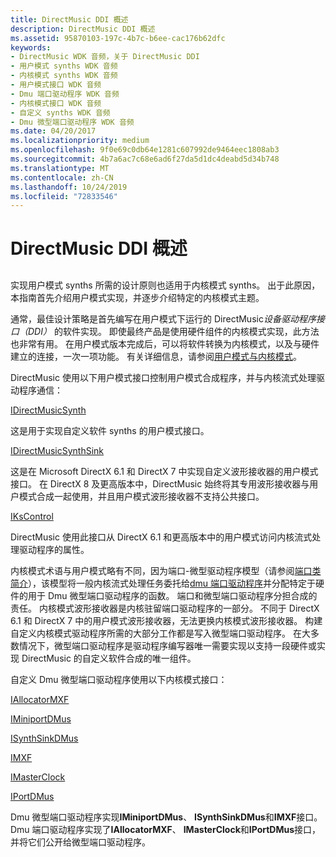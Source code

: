 ```yaml
---
title: DirectMusic DDI 概述
description: DirectMusic DDI 概述
ms.assetid: 95870103-197c-4b7c-b6ee-cac176b62dfc
keywords:
- DirectMusic WDK 音频，关于 DirectMusic DDI
- 用户模式 synths WDK 音频
- 内核模式 synths WDK 音频
- 用户模式接口 WDK 音频
- Dmu 端口驱动程序 WDK 音频
- 内核模式接口 WDK 音频
- 自定义 synths WDK 音频
- Dmu 微型端口驱动程序 WDK 音频
ms.date: 04/20/2017
ms.localizationpriority: medium
ms.openlocfilehash: 9f0e69c0db64e1281c607992de9464eec1808ab3
ms.sourcegitcommit: 4b7a6ac7c68e6ad6f27da5d1dc4deabd5d34b748
ms.translationtype: MT
ms.contentlocale: zh-CN
ms.lasthandoff: 10/24/2019
ms.locfileid: "72833546"
---
```

# <a name="directmusic-ddi-overview"></a>DirectMusic DDI 概述


## <span id="directmusic_ddi_overview"></span><span id="DIRECTMUSIC_DDI_OVERVIEW"></span>


实现用户模式 synths 所需的设计原则也适用于内核模式 synths。 出于此原因，本指南首先介绍用户模式实现，并逐步介绍特定的内核模式主题。

通常，最佳设计策略是首先编写在用户模式下运行的 DirectMusic*设备驱动程序接口（DDI）* 的软件实现。 即使最终产品是使用硬件组件的内核模式实现，此方法也非常有用。 在用户模式版本完成后，可以将软件转换为内核模式，以及与硬件建立的连接，一次一项功能。 有关详细信息，请参阅[用户模式与内核模式](user-mode-versus-kernel-mode.md)。

DirectMusic 使用以下用户模式接口控制用户模式合成程序，并与内核流式处理驱动程序通信：

[IDirectMusicSynth](https://docs.microsoft.com/windows/desktop/api/dmusics/nn-dmusics-idirectmusicsynth)

这是用于实现自定义软件 synths 的用户模式接口。

[IDirectMusicSynthSink](https://docs.microsoft.com/windows/desktop/api/dmusics/nn-dmusics-idirectmusicsynthsink)

这是在 Microsoft DirectX 6.1 和 DirectX 7 中实现自定义波形接收器的用户模式接口。 在 DirectX 8 及更高版本中，DirectMusic 始终将其专用波形接收器与用户模式合成一起使用，并且用户模式波形接收器不支持公共接口。

[IKsControl](https://docs.microsoft.com/windows-hardware/drivers/ddi/ksproxy/nn-ksproxy-ikscontrol)

DirectMusic 使用此接口从 DirectX 6.1 和更高版本中的用户模式访问内核流式处理驱动程序的属性。

内核模式术语与用户模式略有不同，因为端口-微型驱动程序模型（请参阅[端口类简介](introduction-to-port-class.md)），该模型将一般内核流式处理任务委托给[dmu 端口驱动程序](dmus-port-driver.md)并分配特定于硬件的用于 Dmu 微型端口驱动程序的函数。 端口和微型端口驱动程序分担合成的责任。 内核模式波形接收器是内核驻留端口驱动程序的一部分。 不同于 DirectX 6.1 和 DirectX 7 中的用户模式波形接收器，无法更换内核模式波形接收器。 构建自定义内核模式驱动程序所需的大部分工作都是写入微型端口驱动程序。 在大多数情况下，微型端口驱动程序是驱动程序编写器唯一需要实现以支持一段硬件或实现 DirectMusic 的自定义软件合成的唯一组件。

自定义 Dmu 微型端口驱动程序使用以下内核模式接口：

[IAllocatorMXF](https://docs.microsoft.com/windows-hardware/drivers/ddi/dmusicks/nn-dmusicks-iallocatormxf)

[IMiniportDMus](https://docs.microsoft.com/windows-hardware/drivers/ddi/dmusicks/nn-dmusicks-iminiportdmus)

[ISynthSinkDMus](https://docs.microsoft.com/windows-hardware/drivers/ddi/dmusicks/nn-dmusicks-isynthsinkdmus)

[IMXF](https://docs.microsoft.com/windows-hardware/drivers/ddi/dmusicks/nn-dmusicks-imxf)

[IMasterClock](https://docs.microsoft.com/windows-hardware/drivers/ddi/dmusicks/nn-dmusicks-imasterclock)

[IPortDMus](https://docs.microsoft.com/windows-hardware/drivers/ddi/dmusicks/nn-dmusicks-iportdmus)

Dmu 微型端口驱动程序实现**IMiniportDMus**、 **ISynthSinkDMus**和**IMXF**接口。 Dmu 端口驱动程序实现了**IAllocatorMXF**、 **IMasterClock**和**IPortDMus**接口，并将它们公开给微型端口驱动程序。

 

 





